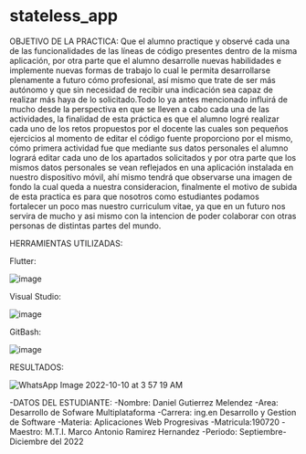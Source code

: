 # stateless_app

OBJETIVO DE LA PRACTICA: Que el alumno practique y observé cada una de las funcionalidades de las líneas de código presentes dentro de la misma aplicación, por otra parte que el alumno desarrolle nuevas habilidades e implemente nuevas formas de trabajo lo cual le permita desarrollarse plenamente a futuro cómo profesional, así mismo que trate de ser más autónomo y que sin necesidad de recibir una indicación sea capaz de realizar más haya de lo solicitado.Todo lo ya antes mencionado influirá de mucho desde la perspectiva en que se lleven a cabo cada una de las actividades, la finalidad de esta práctica es que el alumno logré realizar cada uno de los retos propuestos por el docente las cuales son pequeños ejercicios al momento de editar el código fuente proporciono por el mismo, cómo primera actividad fue que mediante sus datos personales el alumno logrará editar cada uno de los apartados solicitados y por otra parte que los mismos datos personales se vean reflejados en una aplicación instalada en nuestro dispositivo móvil, ahí mismo tendrá que observarse una imagen de fondo la cual queda a nuestra consideracion, finalmente el motivo de subida de esta practica es para que nosotros como estudiantes podamos fortalecer un poco mas nuestro curriculum vitae, ya que en un futuro nos servira de mucho y asi mismo con la intencion de poder colaborar con otras personas de distintas partes del mundo.

HERRAMIENTAS UTILIZADAS:

Flutter:

![image](https://user-images.githubusercontent.com/100882800/194829309-e413cf89-117b-4b05-a3ea-47744a6fcc3d.png)

Visual Studio:

![image](https://user-images.githubusercontent.com/100882800/194829543-1829f567-832f-423f-8028-492697c60633.png)

GitBash:

![image](https://user-images.githubusercontent.com/100882800/194829703-5c9d8018-11a7-4936-82c2-dc94fae0eb31.png)



RESULTADOS:

![WhatsApp Image 2022-10-10 at 3 57 19 AM](https://user-images.githubusercontent.com/100882800/194830853-19e1dd99-35ba-49e6-880e-4b3811297fc2.jpeg)



-DATOS DEL ESTUDIANTE:
-Nombre: Daniel Gutierrez Melendez
-Area: Desarrollo de Sofware Multiplataforma
-Carrera: ing.en Desarrollo y Gestion de Software
-Materia: Aplicaciones Web Progresivas
-Matricula:190720
-Maestro: M.T.I. Marco Antonio Ramirez Hernandez
-Periodo: Septiembre-Diciembre del 2022


